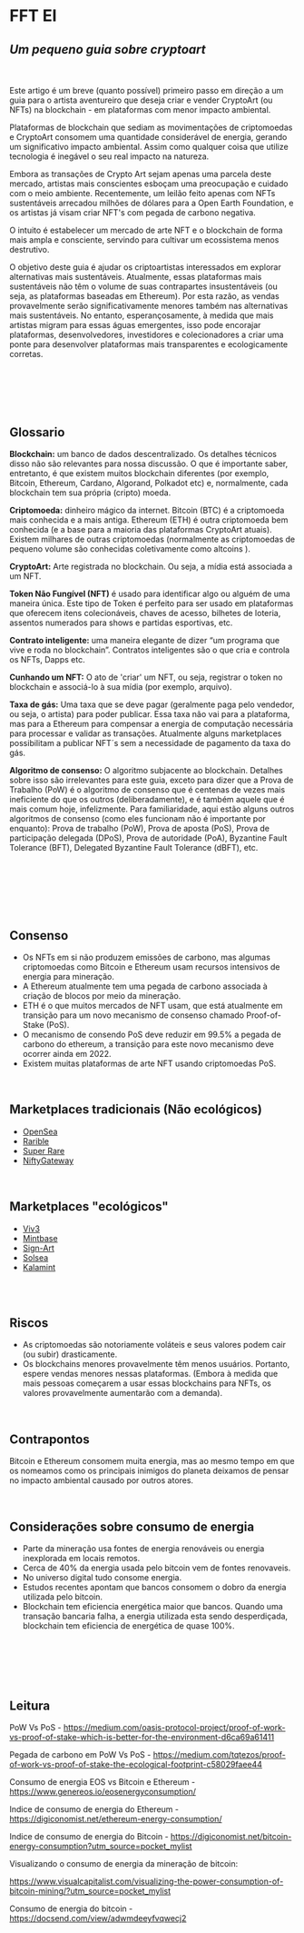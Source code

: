 # FFT EI
## _Um pequeno guia sobre cryptoart_

<br/>
<br/>
Este artigo é um breve (quanto possível) primeiro passo em direção a um guia para o artista aventureiro que deseja criar e vender CryptoArt (ou NFTs) na blockchain - em plataformas com menor impacto ambiental.

Plataformas de blockchain que sediam as movimentações de criptomoedas e CryptoArt consomem uma quantidade considerável de energia, gerando um significativo impacto ambiental. Assim como qualquer coisa que utilize tecnologia é inegável o seu real impacto na natureza.

Embora as transações de Crypto Art sejam apenas uma parcela deste mercado, artistas mais conscientes esboçam uma preocupação e cuidado com o meio ambiente. Recentemente, um leilão feito apenas com NFTs sustentáveis arrecadou milhões de dólares para a Open Earth Foundation, e os artistas já visam criar NFT's com pegada de carbono negativa.

O intuito é estabelecer um mercado de arte NFT e o blockchain de forma mais ampla e consciente, servindo para cultivar um ecossistema menos destrutivo.

 O objetivo deste guia é ajudar os criptoartistas interessados em explorar alternativas mais sustentáveis. Atualmente, essas plataformas mais sustentáveis não têm o volume de suas contrapartes insustentáveis (ou seja, as plataformas baseadas em Ethereum). Por esta razão, as vendas provavelmente serão significativamente menores também nas alternativas mais sustentáveis. No entanto, esperançosamente, à medida que mais artistas migram para essas águas emergentes, isso pode encorajar plataformas, desenvolvedores, investidores e colecionadores a criar uma ponte para desenvolver plataformas mais transparentes e ecologicamente corretas.

<br/>

#
<br/>

## Glossario
**Blockchain:** um banco de dados descentralizado. Os detalhes técnicos disso não são relevantes para nossa discussão. O que é importante saber, entretanto, é que existem muitos blockchain diferentes (por exemplo, Bitcoin, Ethereum, Cardano, Algorand, Polkadot etc) e, normalmente, cada blockchain tem sua própria (cripto) moeda.

**Criptomoeda:** dinheiro mágico da internet. Bitcoin (BTC) é a criptomoeda mais conhecida e a mais antiga. Ethereum (ETH) é outra criptomoeda bem conhecida (e a base para a maioria das plataformas CryptoArt atuais). Existem milhares de outras criptomoedas (normalmente as criptomoedas de pequeno volume são conhecidas coletivamente como altcoins ).

**CryptoArt:** Arte registrada no blockchain. Ou seja, a mídia está associada a um NFT.

**Token Não Fungível (NFT)** é usado para identificar algo ou alguém de uma maneira única. Este tipo de Token é perfeito para ser usado em plataformas que oferecem itens colecionáveis, chaves de acesso, bilhetes de loteria, assentos numerados para shows e partidas esportivas, etc.

**Contrato inteligente:** uma maneira elegante de dizer “um programa que vive e roda no blockchain”. Contratos inteligentes são o que cria e controla os NFTs, Dapps etc.

**Cunhando um NFT:** O ato de 'criar' um NFT, ou seja, registrar o token no blockchain e associá-lo à sua mídia (por exemplo, arquivo).

**Taxa de gás:** Uma taxa que se deve pagar (geralmente paga pelo vendedor, ou seja, o artista) para poder publicar. Essa taxa não vai para a plataforma, mas para a Ethereum para compensar a energia de computação necessária para processar e validar as transações. Atualmente alguns marketplaces possibilitam a publicar NFT´s sem a necessidade de pagamento da taxa do gás.

**Algoritmo de consenso:** O algoritmo subjacente ao blockchain. Detalhes sobre isso são irrelevantes para este guia, exceto para dizer que a Prova de Trabalho (PoW) é o algoritmo de consenso que é centenas de vezes mais ineficiente do que os outros (deliberadamente), e é também aquele que é mais comum hoje, infelizmente. Para familiaridade, aqui estão alguns outros algoritmos de consenso (como eles funcionam não é importante por enquanto): Prova de trabalho (PoW), Prova de aposta (PoS), Prova de participação delegada (DPoS), Prova de autoridade (PoA), Byzantine Fault Tolerance (BFT), Delegated Byzantine Fault Tolerance (dBFT), etc.

<br/><br/>
#
<br/>

## Consenso
- Os NFTs em si não produzem emissões de carbono, mas algumas criptomoedas como Bitcoin e Ethereum usam recursos intensivos de energia para mineração. 
- A Ethereum atualmente tem uma pegada de carbono associada à criação de blocos por meio da mineração.
- ETH é o que muitos mercados de NFT usam, que está atualmente em transição para um novo mecanismo de consenso chamado Proof-of-Stake (PoS).
- O mecanismo de consendo PoS deve reduzir em 99.5% a pegada de carbono do ethereum, a transição para este novo mecanismo deve ocorrer ainda em 2022.
- Existem muitas plataformas de arte NFT usando criptomoedas PoS.

<br/>

## Marketplaces tradicionais (Não ecológicos)

- [OpenSea](https://opensea.io/)
- [Rarible](https://rarible.com/)
- [Super Rare](https://superrare.co/)
- [NiftyGateway](https://niftygateway.com/)

<br/>

## Marketplaces "ecológicos"
- [Viv3](https://viv3.com/)
- [Mintbase](https://www.mintbase.io/)
- [Sign-Art](https://www.sign-art.app/)
- [Solsea](https://solsea.io/)
- [Kalamint](https://kalamint.io/)

<br/><br/>
## Riscos
- As criptomoedas são notoriamente voláteis e seus valores podem cair (ou subir) drasticamente.
- Os blockchains menores provavelmente têm menos usuários. Portanto, espere vendas menores nessas plataformas. (Embora à medida que mais pessoas começarem a usar essas blockchains para NFTs, os valores provavelmente aumentarão com a demanda).

<br/>

## Contrapontos

Bitcoin e Ethereum consomem muita energia, mas ao mesmo tempo em que os nomeamos como os principais inimigos do planeta deixamos de pensar no impacto ambiental causado por outros atores. 

<br/>

## Considerações sobre consumo de energia
- Parte da mineração usa fontes de energia renováveis ou energia inexplorada em locais remotos.
- Cerca de 40% da energia usada pelo bitcoin vem de fontes renovaveis. 
- No universo digital tudo consome energia.
- Estudos recentes apontam que bancos consomem o dobro da energia utilizada pelo bitcoin.
- Blockchain tem eficiencia energética maior que bancos. Quando uma transação bancaria falha, a energia utilizada esta sendo desperdiçada, blockchain tem eficiencia de energética de quase 100%.
<br/><br/>
#
<br/><br/>

## Leitura

PoW Vs PoS - https://medium.com/oasis-protocol-project/proof-of-work-vs-proof-of-stake-which-is-better-for-the-environment-d6ca69a61411

Pegada de carbono em PoW Vs PoS - https://medium.com/tqtezos/proof-of-work-vs-proof-of-stake-the-ecological-footprint-c58029faee44

Consumo de energia EOS vs Bitcoin e Ethereum - https://www.genereos.io/eosenergyconsumption/

Indice de consumo de energia do Ethereum - https://digiconomist.net/ethereum-energy-consumption/

Indice de consumo de energia do Bitcoin - 
https://digiconomist.net/bitcoin-energy-consumption?utm_source=pocket_mylist

Visualizando o consumo de energia da mineração de bitcoin: 

https://www.visualcapitalist.com/visualizing-the-power-consumption-of-bitcoin-mining/?utm_source=pocket_mylist

Consumo de energia do bitcoin - 
https://docsend.com/view/adwmdeeyfvqwecj2








